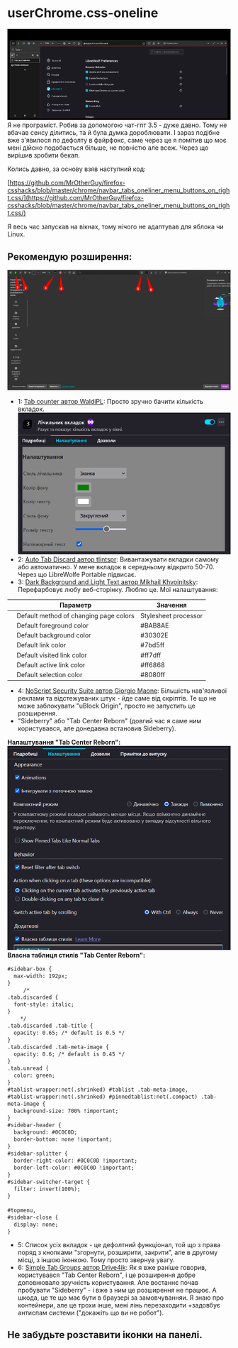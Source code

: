 # userChrome.css-oneline
![anim.gif](https://raw.githubusercontent.com/936Vadym/userChrome.css-oneline/refs/heads/main/anim.gif)
Я не програміст. Робив за допомогою чат-гпт 3.5 - дуже давно. Тому не вбачав сенсу ділитись, та й була думка дороблювати. І зараз подібне вже з'явилося по дефолту в файрфокс, саме через це я помітив що моє мені дійсно подобається більше, не повністю але всеж. Через що вирішив зробити бекап.

Колись давно, за основу взяв наступний код:

[https://github.com/MrOtherGuy/firefox-csshacks/blob/master/chrome/navbar_tabs_oneliner_menu_buttons_on_right.css/](https://github.com/MrOtherGuy/firefox-csshacks/blob/master/chrome/navbar_tabs_oneliner_menu_buttons_on_right.css/)

Я весь час запускав на вікнах, тому нічого не адаптував для яблока чи Linux.

## Рекомендую розширення:
![screen](screen.png)
- 1: [Tab counter автор WaldiPL](https://addons.mozilla.org/uk/firefox/addon/tabcounter-1/): Просто зручно бачити кількість вкладок.
    ![Tab Counter](Tab-counter.png)
- 2: [Auto Tab Discard автор tlintspr](https://addons.mozilla.org/uk/firefox/addon/auto-tab-discard/): Вивантажувати вкладки самому або автоматично. У мене вкладок в середньому відкрито 50-70. Через що LibreWolfe Portable підвисає.  
- 3: [Dark Background and Light Text автор Mikhail Khvoinitsky](https://addons.mozilla.org/uk/firefox/addon/dark-background-light-text/): Перефарбовує любу веб-сторінку. Люблю це. Мої налаштування:

|     | Параметр                               | Значення             |
| --- | -------------------------------------- | -------------------- |
|     | Default method of changing page colors | Stylesheet processor |
|     | Default foreground color               | #BAB8AE              |
|     | Default background color               | #30302E              |
|     | Default link color                     | #7bd5ff              |
|     | Default visited link color             | #ff7dff              |
|     | Default active link color              | #ff6868              |
|     | Default selection color                | #8080ff              |

- 4: [NoScript Security Suite автор Giorgio Maone](ns.mozilla.org/uk/firefox/addon/noscript/): Більшість нав'язливої реклами та відстежуваних штук - йде саме від скріптів. Те що не може заблокувати "uBlock Origin", просто не запустить це розширення.
- "Sideberry" або "Tab Center Reborn" (довгий час я саме ним користувався, але донедавна встановив Sideberry).

**Налаштування "Tab Center Reborn":**
![set](set-tab.png)
**Власна таблиця стилів "Tab Center Reborn":**
```
#sidebar-box {
  max-width: 192px;
}
     /* 
.tab.discarded {
  font-style: italic;
}
    */
.tab.discarded .tab-title {
  opacity: 0.65; /* default is 0.5 */
}
.tab.discarded .tab-meta-image {
  opacity: 0.6; /* default is 0.45 */
}
.tab.unread {
  color: green;
}
#tablist-wrapper:not(.shrinked) #tablist .tab-meta-image,
#tablist-wrapper:not(.shrinked) #pinnedtablist:not(.compact) .tab-meta-image {
  background-size: 700% !important;
}
#sidebar-header {
  background: #0C0C0D;
  border-bottom: none !important;
}
#sidebar-splitter {
  border-right-color: #0C0C0D !important;
  border-left-color: #0C0C0D !important;
}
#sidebar-switcher-target {
  filter: invert(100%);
}

#topmenu,
#sidebar-close {
  display: none;
}

```
- 5: Список усіх вкладок - це дефолтний функціонал, той що з права поряд з кнопками "згорнути, розширити, закрити", але в другому місці, з іншою іконкою. Тому просто звернув увагу.
- 6: [Simple Tab Groups автор Drive4ik](https://addons.mozilla.org/uk/firefox/addon/simple-tab-groups/): Як я вже раніше говорив, користувався "Tab Center Reborn", і це розширення добре доповнювало зручність користування. Але востаннє почав пробувати "Sideberry" - і вже з ним це розширення не працює. А шкода, це те що має бути в браузері за замовчуванняи. Я знаю про контейнери, але це трохи інше, мені лінь перезаходити +задовбує антиспам системи ("докажіть що ви не робот").

## Не забудьте розставити іконки на панелі.

